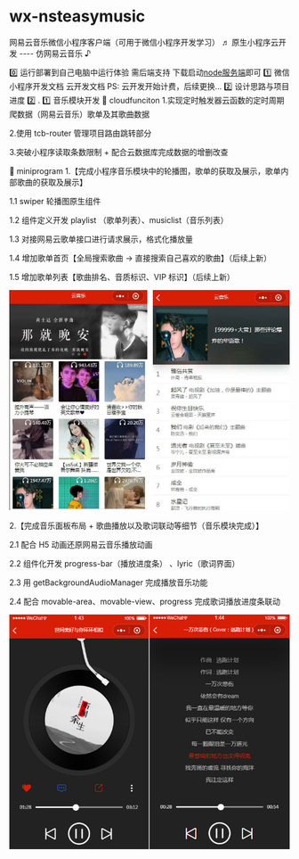 # wx-nsteasymusic
网易云音乐微信小程序客户端（可用于微信小程序开发学习）
♬ 原生小程序云开发 ---- 仿网易云音乐 ♪

0️⃣ 运行部署到自己电脑中运行体验
需后端支持 下载启动[node服务端]()即可
1️⃣ 微信小程序开发文档
云开发文档
PS: 云开发开始计费，后续更换...
2️⃣ 设计思路与项目进度
2️⃣ . 1️⃣ 音乐模块开发
🍎 cloudfunciton
1.实现定时触发器云函数的定时周期爬数据（网易云音乐）歌单及其歌曲数据

2.使用 tcb-router 管理项目路由跳转部分

3.突破小程序读取条数限制 + 配合云数据库完成数据的增删改查

🍏 miniprogram
1.【完成小程序音乐模块中的轮播图，歌单的获取及展示，歌单内部歌曲的获取及展示】

1.1 swiper 轮播图原生组件

1.2 组件定义开发 playlist （歌单列表）、musiclist（音乐列表）

1.3 对接网易云歌单接口进行请求展示，格式化播放量

1.4 增加歌单首页【全局搜索歌曲 → 直接搜索自己喜欢的歌曲】（后续上新）

1.5 增加歌单列表【歌曲排名、音质标识、VIP 标识】（后续上新）

![image](https://github.com/zhisibi/wx-nsteasymusic/blob/main/image/music-list.jpg)

2.【完成音乐面板布局 + 歌曲播放以及歌词联动等细节（音乐模块完成）】

2.1 配合 H5 动画还原网易云音乐播放动画

2.2 组件化开发 progress-bar（播放进度条） 、lyric（歌词界面）

2.3 用 getBackgroundAudioManager 完成播放音乐功能

2.4 配合 movable-area、movable-view、progress 完成歌词播放进度条联动



![image](https://github.com/zhisibi/wx-nsteasymusic/blob/main/image/music-player.jpg)
